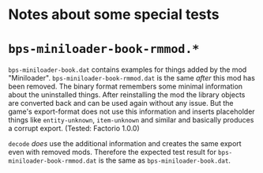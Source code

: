 Notes about some special tests
==============================

# `bps-miniloader-book-rmmod.*`

`bps-miniloader-book.dat` contains examples for things added by the mod
"Miniloader". `bps-miniloader-book-rmmod.dat` is the same *after* this mod
has been removed. The binary format remembers some minimal information about
the uninstalled things. After reinstalling the mod the library objects are
converted back and can be used again without any issue. But the game's
export-format does not use this information and inserts placeholder things
like `entity-unknown`, `item-unknown` and similar and basically produces a
corrupt export. (Tested: Factorio 1.0.0)

`decode` *does* use the additional information and creates the same export
even with removed mods. Therefore the expected test result for 
`bps-miniloader-book-rmmod.dat` is the same as `bps-miniloader-book.dat`.
